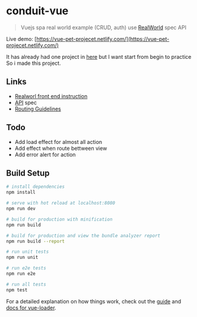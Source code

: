 # conduit-vue

> Vuejs spa real world example (CRUD, auth) use [RealWorld](https://github.com/gothinkster/realworld) spec API

Live demo: [https://vue-pet-projecet.netlify.com/](https://vue-pet-projecet.netlify.com/)

It has already had one project in [here](https://github.com/gothinkster/vue-realworld-example-app) but I want start from begin to practice So i made this project.

## Links

- [Realworl front end instruction](https://github.com/gothinkster/realworld-starter-kit/blob/master/FRONTEND_INSTRUCTIONS.md)
- [API](https://github.com/gothinkster/realworld/tree/master/api) spec
- [Routing Guidelines](https://github.com/gothinkster/realworld/tree/master/spec#routing-guidelines)

## Todo

- Add load effect for almost all action
- Add effect when route bettween view
- Add error alert for action

## Build Setup

``` bash
# install dependencies
npm install

# serve with hot reload at localhost:8080
npm run dev

# build for production with minification
npm run build

# build for production and view the bundle analyzer report
npm run build --report

# run unit tests
npm run unit

# run e2e tests
npm run e2e

# run all tests
npm test
```

For a detailed explanation on how things work, check out the [guide](http://vuejs-templates.github.io/webpack/) and [docs for vue-loader](http://vuejs.github.io/vue-loader).
